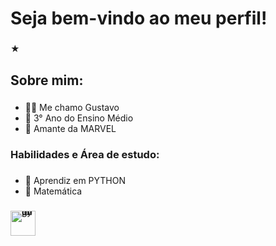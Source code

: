 <h1 align="left">Seja bem-vindo ao meu perfil!</h1>

###

<p align="left">★</p>

###

<h2 align="left">Sobre mim:</h2>

###

- 🕵️‍♂️ Me chamo Gustavo
- 📖 3° Ano do Ensino Médio
- 🎥 Amante da MARVEL

###

<h3 align="left">Habilidades e Área de estudo:</h3>

###

- 🐍 Aprendiz em PYTHON
- 📐 Matemática

###

<div align="left" style="display: inline-block; vertical-align: middle; line-height: 0;">
  <img src="https://cdn.jsdelivr.net/gh/devicons/devicon/icons/python/python-original.svg" height="40" alt="python logo"  />
</div>
